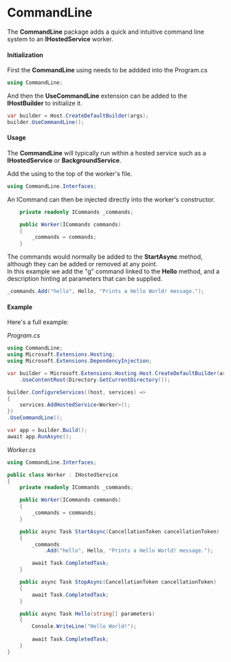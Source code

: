# CommandLine

The **CommandLine** package adds a quick and intuitive command line system to an **IHostedService** worker.

#### Initialization

First the **CommandLine** using needs to be addded into the Program.cs

```c#
using CommandLine;
```

And then the **UseCommandLine** extension can be added to the **IHostBuilder** to initialize it.

```c#
var builder = Host.CreateDefaultBuilder(args);
builder.UseCommandLine();
```

#### Usage

The **CommandLine** will typically run within a hosted service such as a **IHostedService** or **BackgroundService**.

Add the using to the top of the worker's file.

```c#
using CommandLine.Interfaces;
```

An ICommand can then be injected directly into the worker's constructor.

```c#
    private readonly ICommands _commands;

    public Worker(ICommands commands)
    {
        _commands = commands;
    }
```

The commands would normally be added to the **StartAsync** method, although they can be added or removed at any point.  
In this example we add the "g" command linked to the **Hello** method, and a description hinting at parameters that can be supplied.

```c#
_commands.Add("hello", Hello, "Prints a Hello World! message.");
```

#### Example

Here's a full example:

*Program.cs*

```c#
using CommandLine;
using Microsoft.Extensions.Hosting;
using Microsoft.Extensions.DependencyInjection;

var builder = Microsoft.Extensions.Hosting.Host.CreateDefaultBuilder(args)
    .UseContentRoot(Directory.GetCurrentDirectory());

builder.ConfigureServices((host, services) =>
{
    services.AddHostedService<Worker>();
})
.UseCommandLine();

var app = builder.Build();
await app.RunAsync();
```

*Worker.cs*

```c#
using CommandLine.Interfaces;

public class Worker : IHostedService
{
    private readonly ICommands _commands;

    public Worker(ICommands commands)
    {
        _commands = commands;
    }

    public async Task StartAsync(CancellationToken cancellationToken)
    {
        _commands
            .Add("hello", Hello, "Prints a Hello World! message.");

        await Task.CompletedTask;
    }

    public async Task StopAsync(CancellationToken cancellationToken)
    {
        await Task.CompletedTask;
    }

    public async Task Hello(string[] parameters)
    {
    	Console.WriteLine("Hello World!");
        
        await Task.CompletedTask;
    }
}
```
